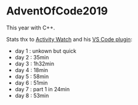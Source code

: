 # AdventOfCode2019

This year with C++.

Stats thx to [Activity Watch](https://github.com/ActivityWatch/activitywatch) and his [VS Code plugin](https://github.com/ActivityWatch/aw-watcher-vscode/):

* day 1 : unkown but quick
* day 2 : 35min
* day 3 : 1h32min
* day 4 : 18min
* day 5 : 58min
* day 6 : 51min
* day 7 : part 1 in 24min
* day 8 : 53min
